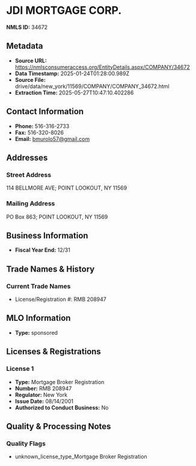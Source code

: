 # JDI MORTGAGE CORP.

**NMLS ID:** 34672

## Metadata
- **Source URL:** https://nmlsconsumeraccess.org/EntityDetails.aspx/COMPANY/34672
- **Data Timestamp:** 2025-01-24T01:28:00.989Z
- **Source File:** drive/data/new_york/11569/COMPANY/COMPANY_34672.html
- **Extraction Time:** 2025-05-27T10:47:10.402286

## Contact Information
- **Phone:** 516-316-2733
- **Fax:** 516-320-8026
- **Email:** bmurolo57@gmail.com

## Addresses
### Street Address
114 BELLMORE AVE; POINT LOOKOUT, NY 11569

### Mailing Address
PO Box 863; POINT LOOKOUT, NY 11569

## Business Information
- **Fiscal Year End:** 12/31

## Trade Names & History
### Current Trade Names
- License/Registration #: RMB 208947

## MLO Information
- **Type:** sponsored

## Licenses & Registrations

### License 1
- **Type:** Mortgage Broker Registration
- **Number:** RMB 208947
- **Regulator:** New York
- **Issue Date:** 08/14/2001
- **Authorized to Conduct Business:** No

## Quality & Processing Notes
### Quality Flags
- unknown_license_type_Mortgage Broker Registration
